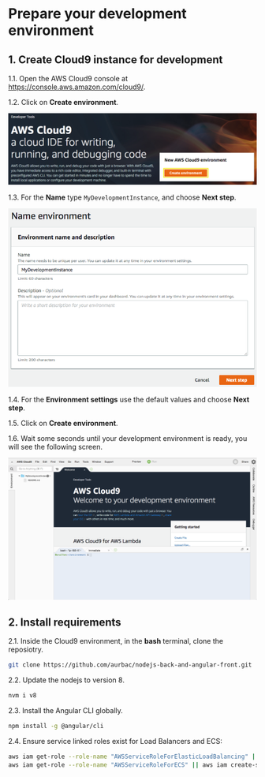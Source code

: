 # Prepare your development environment

## 1. Create Cloud9 instance for development

1.1\. Open the AWS Cloud9 console at https://console.aws.amazon.com/cloud9/.

1.2\. Click on **Create environment**.

![Cloud9 Create environment](images/cloud9-create.png)

1.3\. For the **Name** type `MyDevelopmentInstance`, and choose **Next step**.

![Cloud9 name environment](images/cloud9-name.png)

1.4\. For the **Environment settings** use the default values and choose **Next step**.

1.5\. Click on **Create environment**.

1.6\. Wait some seconds until your development environment is ready, you will see the following screen.

![Cloud9 Env](images/cloud9-env.png)

## 2. Install requirements

2.1\. Inside the Cloud9 environment, in the **bash** terminal, clone the reposiotry.

``` bash
git clone https://github.com/aurbac/nodejs-back-and-angular-front.git
```

2.2\. Update the nodejs to version 8.

``` bash
nvm i v8
```

2.3\. Install the Angular CLI globally.

``` bash
npm install -g @angular/cli
```

2.4\. Ensure service linked roles exist for Load Balancers and ECS:

``` bash
aws iam get-role --role-name "AWSServiceRoleForElasticLoadBalancing" || aws iam create-service-linked-role --aws-service-name "elasticloadbalancing.amazonaws.com"
aws iam get-role --role-name "AWSServiceRoleForECS" || aws iam create-service-linked-role --aws-service-name "ecs.amazonaws.com"
```